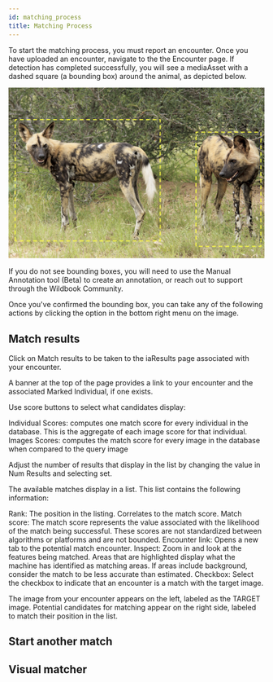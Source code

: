 ```yaml
---
id: matching_process
title: Matching Process
---
```


To start the matching process, you must report an encounter. Once you have uploaded an encounter, navigate to the the Encounter page. If detection has completed successfully, you will see a mediaAsset with a dashed square (a bounding box) around the animal, as depicted below.

![MediaAsset with bounding boxes, indicating successful detection of the animals.](../../static/img/matching_process_1.png)

If you do not see bounding boxes, you will need to use the Manual Annotation tool (Beta) to create an annotation, or reach out to support through the Wildbook Community.

Once you've confirmed the bounding box, you can take any of the following actions by clicking the option in the bottom right menu on the image.

## Match results

Click on Match results to be taken to the iaResults page associated with your encounter.

A banner at the top of the page provides a link to your encounter and the associated Marked Individual, if one exists.

Use score buttons to select what candidates display:

Individual Scores: computes one match score for every individual in the database. This is the aggregate of each image score for that individual.
Images Scores: computes the match score for every image in the database when compared to the query image

Adjust the number of results that display in the list by changing the value in Num Results and selecting set.

The available matches display in a list. This list contains the following information:

Rank: The position in the listing. Correlates to the match score.
Match score: The match score represents the value associated with the likelihood of the match being successful. These scores are not standardized between algorithms or platforms and are not bounded.
Encounter link: Opens a new tab to the potential match encounter.
Inspect: Zoom in and look at the features being matched. Areas that are highlighted display what the machine has identified as matching areas. If areas include background, consider the match to be less accurate than estimated.
Checkbox: Select the checkbox to indicate that an encounter is a match with the target image.

The image from your encounter appears on the left, labeled as the TARGET image. Potential candidates for matching appear on the right side, labeled to match their position in the list.

## Start another match

## Visual matcher

